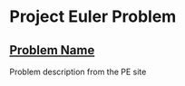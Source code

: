 # Project Euler Problem ##
## [Problem Name](https://projecteuler.net/problem=##)


Problem description from the PE site
